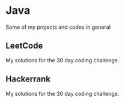 # Java
Some of my projects and codes in general 
## LeetCode
My solutions for the 30 day coding challenge.
## Hackerrank
My solutions for the 30 day coding challenge.
 
